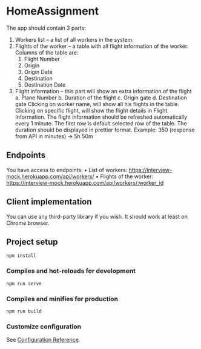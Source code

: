 # HomeAssignment

The app should contain 3 parts: 

1. Workers list – a list of all workers in the system.
2. Flights of the worker – a table with all flight information of the worker.
   Columns of the table are: 
   1. Flight Number
   2. Origin
   3. Origin Date
   4. Destination
   5. Destination Date
3. Flight information – this part will show an extra information of the flight
   a. Plane Number
   b. Duration of the flight
   c. Origin gate
   d. Destination gate
Clicking on worker name, will show all his flights in the table.
Clicking on specific flight, will show the flight details in Flight Information.
The flight information should be refreshed automatically every 1 minute.
The first row is default selected row of the table.
The duration should be displayed in prettier format. 
Example: 350 (response from API in minutes) → 5h 50m

## Endpoints
You have access to endpoints:
• List of workers: https://interview-mock.herokuapp.com/api/workers/
• Flights of the worker: https://interview-mock.herokuapp.com/api/workers/:worker_id

## Client implementation
You can use any third-party library if you wish.
It should work at least on Chrome browser.

## Project setup
```
npm install
```

### Compiles and hot-reloads for development
```
npm run serve
```

### Compiles and minifies for production
```
npm run build
```

### Customize configuration
See [Configuration Reference](https://cli.vuejs.org/config/).
